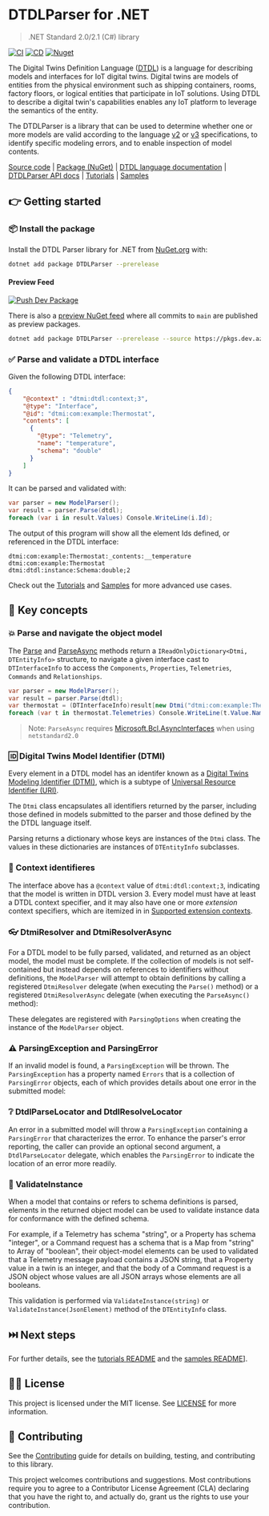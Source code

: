 ﻿# DTDLParser for .NET
> .NET Standard 2.0/2.1 (C#) library

[![CI](https://github.com/digitaltwinconsortium/DTDLParser/actions/workflows/ci.yml/badge.svg)](https://github.com/digitaltwinconsortium/DTDLParser/actions/workflows/ci.yml)
[![CD](https://github.com/digitaltwinconsortium/DTDLParser/actions/workflows/cd.yml/badge.svg)](https://github.com/digitaltwinconsortium/DTDLParser/actions/workflows/cd.yml)
[![Nuget](https://img.shields.io/nuget/v/DTDLParser?label=DTDLParser&style=plastic)](https://www.nuget.org/packages/DTDLParser)

The Digital Twins Definition Language ([DTDL][language_docs]) is a language for describing models and interfaces for IoT digital twins. Digital twins are models of entities from the physical environment such as shipping containers, rooms, factory floors, or logical entities that participate in IoT solutions. Using DTDL to describe a digital twin's capabilities enables any IoT platform to leverage the semantics of the entity.

The DTDLParser is a library that can be used to determine whether one or more models are valid according to the language [v2](https://github.com/Azure/opendigitaltwins-dtdl/blob/master/DTDL/v2/DTDL.v2.md) or [v3](https://github.com/Azure/opendigitaltwins-dtdl/blob/master/DTDL/v3/DTDL.v3.md) specifications, to identify specific modeling errors, and to enable inspection of model contents.

[Source code][source_root] | [Package (NuGet)][package] | [DTDL language documentation][language_docs] | [DTDLParser API docs][parser_api_docs] | [Tutorials][source_tutorials] | [Samples](./samples)

## :point_right: Getting started

### :package: Install the package

Install the DTDL Parser library for .NET from [NuGet.org](https://www.nuget.org/packages/DTDLParser) with:

```bash
dotnet add package DTDLParser --prerelease
```

#### Preview Feed

[![Push Dev Package](https://github.com/digitaltwinconsortium/DTDLParser/actions/workflows/cd-dev.yml/badge.svg)](https://github.com/digitaltwinconsortium/DTDLParser/actions/workflows/cd-dev.yml)

There is also a [preview NuGet feed](https://dev.azure.com/azure-dtdl/DTDLParser/_artifacts/feed/DTDLParser-prerelease) where all commits to `main` are published as preview packages.

 ```bash
 dotnet add package DTDLParser --prerelease --source https://pkgs.dev.azure.com/azure-dtdl/DTDLParser/_packaging/DTDLParser-prerelease/nuget/v3/index.json
 ```

### :white_check_mark: Parse and validate a DTDL interface

Given the following DTDL interface:

```json
{
    "@context" : "dtmi:dtdl:context;3",
    "@type": "Interface",
    "@id": "dtmi:com:example:Thermostat",
    "contents": [
      {
        "@type": "Telemetry",
        "name": "temperature",
        "schema": "double"
      }
    ]
}
```

It can be parsed and validated with:

```cs
var parser = new ModelParser();
var result = parser.Parse(dtdl);
foreach (var i in result.Values) Console.WriteLine(i.Id);
```

The output of this program will show all the element Ids defined, or referenced in the DTDL interface:

```text
dtmi:com:example:Thermostat:_contents:__temperature
dtmi:com:example:Thermostat
dtmi:dtdl:instance:Schema:double;2
```

Check out the [Tutorials][source_tutorials] and [Samples][source_samples] for more advanced use cases.

## :key: Key concepts

### :boom: Parse and navigate the object model

The [Parse](https://digitaltwinconsortium.github.io/DTDLParser/api/DTDLParser.ModelParser.html#DTDLParser_ModelParser_Parse_System_String_DTDLParser_DtdlParseLocator_) and [ParseAsync](https://digitaltwinconsortium.github.io/DTDLParser/api/DTDLParser.ModelParser.html#DTDLParser_ModelParser_ParseAsync_System_Collections_Generic_IAsyncEnumerable_System_String__DTDLParser_DtdlParseLocator_System_Threading_CancellationToken_) methods return a `IReadOnlyDictionary<Dtmi, DTEntityInfo>` structure, to navigate a given interface cast to `DTInterfaceInfo` to access the `Components`, `Properties`, `Telemetries`, `Commands` and `Relationships`.

```cs
var parser = new ModelParser();
var result = parser.Parse(dtdl);
var thermostat = (DTInterfaceInfo)result[new Dtmi("dtmi:com:example:Thermostat")];
foreach (var t in thermostat.Telemetries) Console.WriteLine(t.Value.Name);
```

> Note: `ParseAsync` requires [Microsoft.Bcl.AsyncInterfaces](https://www.nuget.org/packages/Microsoft.Bcl.AsyncInterfaces) when using `netstandard2.0`

### :id: Digital Twins Model Identifier (DTMI)

Every element in a DTDL model has an identifer known as a [Digital Twins Modeling Identifier (DTMI)][dtmi_spec], which is a subtype of [Universal Resource Identifier (URI)][uri_rfc].

The `Dtmi` class encapsulates all identifiers returned by the parser, including those defined in models submitted to the parser and those defined by the the DTDL language itself.

Parsing returns a dictionary whose keys are instances of the `Dtmi` class. The values in these dictionaries are instances of `DTEntityInfo` subclasses.

### :nut_and_bolt: Context identifieres

The interface above has a `@context` value of `dtmi:dtdl:context;3`, indicating that the model is written in DTDL version 3.
Every model must have at least a DTDL context specifier, and it may also have one or more *extension* context specifiers, which are itemized in in [Supported extension contexts](dotnet/src/DTDLParser/generated/SupportedExtensions.g.md).

### :eyeglasses: DtmiResolver and DtmiResolverAsync

For a DTDL model to be fully parsed, validated, and returned as an object model, the model must be complete.
If the collection of models is not self-contained but instead depends on references to identifiers without definitions, the `ModelParser` will attempt to obtain definitions by calling a registered `DtmiResolver` delegate (when executing the `Parse()` method) or a registered `DtmiResolverAsync` delegate (when executing the `ParseAsync()` method):

These delegates are registered with `ParsingOptions` when creating the instance of the `ModelParser` object.

### :warning: ParsingException and ParsingError

If an invalid model is found, a `ParsingException` will be thrown.
The `ParsingException` has a property named `Errors` that is a collection of `ParsingError` objects, each of which provides details about one error in the submitted model:

### :grey_question: DtdlParseLocator and DtdlResolveLocator

An error in a submitted model will throw a `ParsingException` containing a `ParsingError` that characterizes the error.
To enhance the parser's error reporting, the caller can provide an optional second argument, a `DtdlParseLocator` delegate, which enables the `ParsingError` to indicate the location of an error more readily.

### :triangular_flag_on_post: ValidateInstance

When a model that contains or refers to schema definitions is parsed, elements in the returned object model can be used to validate instance data for conformance with the defined schema.

For example, if a Telemetry has schema "string", or a Property has schema "integer", or a Command request has a schema that is a Map from "string" to Array of "boolean", their object-model elements can be used to validated that a Telemetry message payload contains a JSON string, that a Property value in a twin is an integer, and that the body of a Command request is a JSON object whose values are all JSON arrays whose elements are all booleans.

This validation is performed via `ValidateInstance(string)` or `ValidateInstance(JsonElement)` method of the `DTEntityInfo` class.

## :next_track_button: Next steps

For further details, see the [tutorials README][source_tutorials] and the [samples README][source_samples]].

## :woman_judge: License

This project is licensed under the MIT license. See [LICENSE](LICENSE) for more information.

## :construction_worker: Contributing

See the [Contributing][contrib] guide for details on building, testing, and contributing to this library.

This project welcomes contributions and suggestions.
Most contributions require you to agree to a Contributor License Agreement (CLA) declaring that you have the right to, and actually do, grant us the rights to use your contribution.


<!-- LINKS -->
[source_root]: ./dotnet/src/DTDLParser
[source_tutorials]: ./tutorials
[language_docs]: https://github.com/Azure/opendigitaltwins-dtdl
[dtmi_spec]: https://github.com/Azure/opendigitaltwins-dtdl/tree/master/DTMI
[uri_rfc]: https://datatracker.ietf.org/doc/html/rfc3986/
[package]: https://www.nuget.org/packages/DTDLParser/
[contrib]: ./CONTRIBUTING.md
[parser_api_docs]: https://digitaltwinconsortium.github.io/DTDLParser/api/DTDLParser.html
[source_samples]: ./samples

